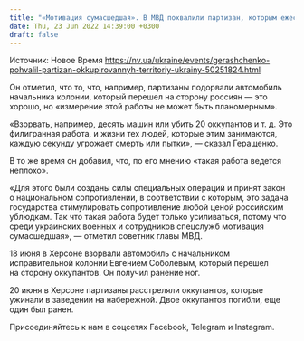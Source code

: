 ```yaml
---
title: "«Мотивация сумасшедшая». В МВД похвалили партизан, которым ежесекундно угрожает смерть на оккупированных территориях"
date: Thu, 23 Jun 2022 14:39:00 +0300
draft: false
---
```

Источник: Новое Время https://nv.ua/ukraine/events/gerashchenko-pohvalil-partizan-okkupirovannyh-territoriy-ukrainy-50251824.html


 Он отметил, что то, что, например, партизаны подорвали автомобиль начальника колонии, который перешел на сторону россиян — это хорошо, но «измерение этой работы не может быть планомерным».

«Взорвать, например, десять машин или убить 20 оккупантов и т. д. Это филигранная работа, и жизни тех людей, которые этим занимаются, каждую секунду угрожает смерть или пытки», — сказал Геращенко.

В то же время он добавил, что, по его мнению «такая работа ведется неплохо».

«Для этого были созданы силы специальных операций и принят закон о национальном сопротивлении, в соответствии с которым, это задача государства стимулировать сопротивление любой ценой российским ублюдкам. Так что такая работа будет только усиливаться, потому что среди украинских военных и сотрудников спецслужб мотивация сумасшедшая», — отметил советник главы МВД.

18 июня в Херсоне взорвали автомобиль с начальником исправительной колонии Евгением Соболевым, который перешел на сторону оккупантов. Он получил ранение ног.

20 июня в Херсоне партизаны расстреляли оккупантов, которые ужинали в заведении на набережной. Двое оккупантов погибли, еще один был ранен.

Присоединяйтесь к нам в соцсетях Facebook, Telegram и Instagram.
